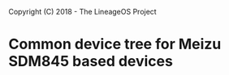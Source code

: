 Copyright (C) 2018 - The LineageOS Project

Common device tree for Meizu SDM845 based devices
==============
